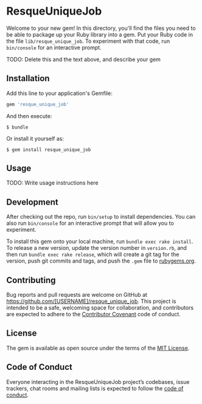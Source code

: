 # ResqueUniqueJob

Welcome to your new gem! In this directory, you'll find the files you need to be able to package up your Ruby library into a gem. Put your Ruby code in the file `lib/resque_unique_job`. To experiment with that code, run `bin/console` for an interactive prompt.

TODO: Delete this and the text above, and describe your gem

## Installation

Add this line to your application's Gemfile:

```ruby
gem 'resque_unique_job'
```

And then execute:

    $ bundle

Or install it yourself as:

    $ gem install resque_unique_job

## Usage

TODO: Write usage instructions here

## Development

After checking out the repo, run `bin/setup` to install dependencies. You can also run `bin/console` for an interactive prompt that will allow you to experiment.

To install this gem onto your local machine, run `bundle exec rake install`. To release a new version, update the version number in `version.rb`, and then run `bundle exec rake release`, which will create a git tag for the version, push git commits and tags, and push the `.gem` file to [rubygems.org](https://rubygems.org).

## Contributing

Bug reports and pull requests are welcome on GitHub at https://github.com/[USERNAME]/resque_unique_job. This project is intended to be a safe, welcoming space for collaboration, and contributors are expected to adhere to the [Contributor Covenant](http://contributor-covenant.org) code of conduct.

## License

The gem is available as open source under the terms of the [MIT License](http://opensource.org/licenses/MIT).

## Code of Conduct

Everyone interacting in the ResqueUniqueJob project’s codebases, issue trackers, chat rooms and mailing lists is expected to follow the [code of conduct](https://github.com/[USERNAME]/resque_unique_job/blob/master/CODE_OF_CONDUCT.md).
